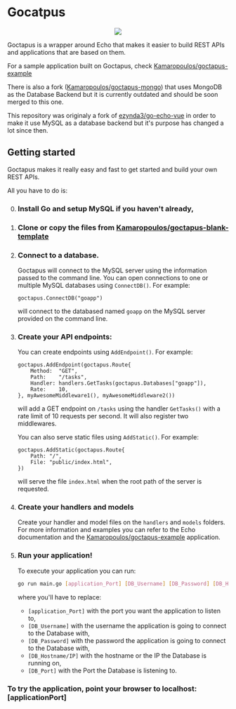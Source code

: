 # Gocatpus

<div style="text-align:center"><img src ="https://preview.ibb.co/g4botc/Polpo_disegno.png" /></div>

Goctapus is a wrapper around Echo that makes it easier to build REST APIs and applications that are based on them.

For a sample application built on Goctapus, check [Kamaropoulos/goctapus-example](https://github.com/Kamaropoulos/goctapus-example)

There is also a fork ([Kamaropoulos/goctapus-mongo](https://github.com/Kamaropoulos/goctapus-mongo)) that uses MongoDB as the Database Backend but it is currently outdated and should be soon merged to this one.

This repository was originaly a fork of [ezynda3/go-echo-vue](https://github.com/ezynda3/go-echo-vue) in order to make it use MySQL as a database backend but it's purpose has changed a lot since then.

## Getting started

Goctapus makes it really easy and fast to get started and build your own REST APIs.

All you have to do is:

0. ### Install Go and setup MySQL if you haven't already,
1. ### Clone or copy the files from [Kamaropoulos/goctapus-blank-template](https://github.com/Kamaropoulos/goctapus-blank-template)
2. ### Connect to a database.

    Goctapus will connect to the MySQL server using the information passed to the command line. You can open connections to one or multiple MySQL databases using `ConnectDB()`. For example:

    ```golang
    goctapus.ConnectDB("goapp")
    ```

    will connect to the databased named `goapp` on the MySQL server provided on the command line.

3. ### Create your API endpoints:
    You can create endpoints using `AddEndpoint()`. For example:
    
    ```golang
    goctapus.AddEndpoint(goctapus.Route{
		Method:  "GET",
		Path:    "/tasks",
		Handler: handlers.GetTasks(goctapus.Databases["goapp"]),
		Rate:    10,
	}, myAwesomeMiddleware1(), myAwesomeMiddleware2())
    ```

    will add a GET endpoint on `/tasks` using the handler `GetTasks()` with a rate limit of 10 requests per second. It will also register two middlewares.
    
    You can also serve static files using `AddStatic()`. For example:

    ```golang
    goctapus.AddStatic(goctapus.Route{
		Path: "/",
		File: "public/index.html",
    })
    ```
    
    will serve the file `index.html` when the root path of the server is requested.

4. ### Create your handlers and models

    Create your handler and model files on the `handlers` and `models` folders. For more information and examples you can refer to the Echo documentation and the [Kamaropoulos/goctapus-example](https://github.com/Kamaropoulos/goctapus-example) application.

5. ### Run your application!

    To execute your application you can run:
    ```bash
    go run main.go [application_Port] [DB_Username] [DB_Password] [DB_Hostname/IP] [DB_PORT]
    ```

    where you'll have to replace:
    - `[application_Port]` with the port you want the application to listen to,
    - `[DB_Username]` with the username the application is going to connect to the Database with,
    - `[DB_Password]` with the password the application is going to connect to the Database with,
    - `[DB_Hostname/IP]` with the hostname or the IP the Database is running on,
    - `[DB_Port]` with the Port the Database is listening to.

### To try the application, point your browser to localhost:[applicationPort]